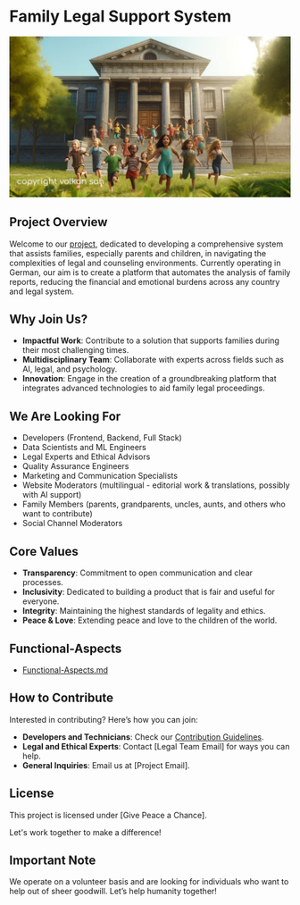 # Family Legal Support System
![Peace & Love for the world](img.webp)

## Project Overview
Welcome to our [project](https://jugendamt-deutschland.de), dedicated to developing a comprehensive system that assists families, especially parents and children, in navigating the complexities of legal and counseling environments. Currently operating in German, our aim is to create a platform that automates the analysis of family reports, reducing the financial and emotional burdens across any country and legal system.

## Why Join Us?
- **Impactful Work**: Contribute to a solution that supports families during their most challenging times.
- **Multidisciplinary Team**: Collaborate with experts across fields such as AI, legal, and psychology.
- **Innovation**: Engage in the creation of a groundbreaking platform that integrates advanced technologies to aid family legal proceedings.

## We Are Looking For
- Developers (Frontend, Backend, Full Stack)
- Data Scientists and ML Engineers
- Legal Experts and Ethical Advisors
- Quality Assurance Engineers
- Marketing and Communication Specialists
- Website Moderators (multilingual - editorial work & translations, possibly with AI support)
- Family Members (parents, grandparents, uncles, aunts, and others who want to contribute)
- Social Channel Moderators

## Core Values
- **Transparency**: Commitment to open communication and clear processes.
- **Inclusivity**: Dedicated to building a product that is fair and useful for everyone.
- **Integrity**: Maintaining the highest standards of legality and ethics.
- **Peace & Love**: Extending peace and love to the children of the world.

## Functional-Aspects
- [Functional-Aspects.md](Functional-Aspects.md)

## How to Contribute
Interested in contributing? Here’s how you can join:
- **Developers and Technicians**: Check our [Contribution Guidelines](LINK).
- **Legal and Ethical Experts**: Contact [Legal Team Email] for ways you can help.
- **General Inquiries**: Email us at [Project Email].

## License
This project is licensed under [Give Peace a Chance].

Let's work together to make a difference!
## Important Note
We operate on a volunteer basis and are looking for individuals who want to help out of sheer goodwill. Let’s help humanity together!
